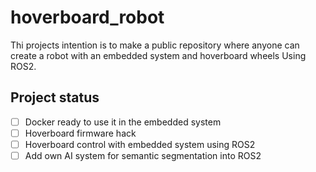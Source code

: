 # hoverboard_robot
Thi projects intention is to make a public repository where anyone can create a robot with an embedded system and hoverboard wheels Using ROS2.

## Project status

- [ ] Docker ready to use it in the embedded system
- [ ] Hoverboard firmware hack
- [ ] Hoverboard control with embedded system using ROS2
- [ ] Add own AI system for semantic segmentation into ROS2
